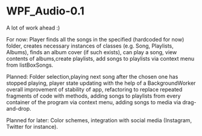 # WPF_Audio-0.1
A lot of work ahead :) 

For now:
  Player finds all the songs in the specified (hardcoded for now) folder, creates necessary instances of classes (e.g. Song, Playlists, Albums), finds an album cover (if such exists), can play a song, view contents of albums,create playlists, add songs to playlists via context menu from listBoxSongs.
  
Planned:
  Folder selection,playing next song after the chosen one has stopped playing, player state updating with the help of a BackgroundWorker  overall improvement of stability of app, refactoring to replace repeated fragments of code with methods, adding songs to playlists from every container of the program via context menu, adding songs to media via drag-and-drop.
  
Planned for later:
  Color schemes, integration with social media (Instagram, Twitter for instance).
